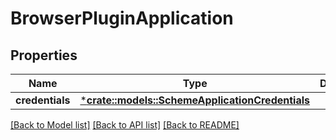 # BrowserPluginApplication

## Properties
Name | Type | Description | Notes
------------ | ------------- | ------------- | -------------
**credentials** | [***crate::models::SchemeApplicationCredentials**](SchemeApplicationCredentials.md) |  | [optional] 

[[Back to Model list]](../README.md#documentation-for-models) [[Back to API list]](../README.md#documentation-for-api-endpoints) [[Back to README]](../README.md)


